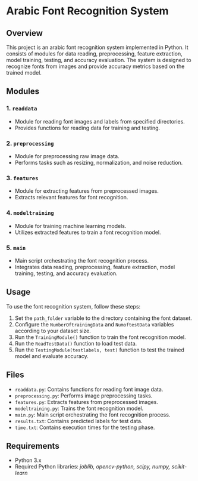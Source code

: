 # Arabic Font Recognition System

## Overview

This project is an arabic font recognition system implemented in Python. It consists of modules for data reading, preprocessing, feature extraction, model training, testing, and accuracy evaluation. The system is designed to recognize fonts from images and provide accuracy metrics based on the trained model.

## Modules

### 1. `readdata`

- Module for reading font images and labels from specified directories.
- Provides functions for reading data for training and testing.

### 2. `preprocessing`

- Module for preprocessing raw image data.
- Performs tasks such as resizing, normalization, and noise reduction.

### 3. `features`

- Module for extracting features from preprocessed images.
- Extracts relevant features for font recognition.

### 4. `modeltraining`

- Module for training machine learning models.
- Utilizes extracted features to train a font recognition model.

### 5. `main`

- Main script orchestrating the font recognition process.
- Integrates data reading, preprocessing, feature extraction, model training, testing, and accuracy evaluation.

## Usage

To use the font recognition system, follow these steps:

1. Set the `path_folder` variable to the directory containing the font dataset.
2. Configure the `NumberOftrainingData` and `NumoftestData` variables according to your dataset size.
3. Run the `TrainingModule()` function to train the font recognition model.
4. Run the `ReadTestData()` function to load test data.
5. Run the `TestingModule(testlabels, test)` function to test the trained model and evaluate accuracy.

## Files

- `readdata.py`: Contains functions for reading font image data.
- `preprocessing.py`: Performs image preprocessing tasks.
- `features.py`: Extracts features from preprocessed images.
- `modeltraining.py`: Trains the font recognition model.
- `main.py`: Main script orchestrating the font recognition process.
- `results.txt`: Contains predicted labels for test data.
- `time.txt`: Contains execution times for the testing phase.

## Requirements

- Python 3.x
- Required Python libraries: *joblib, opencv-python, scipy, numpy, scikit-learn*

